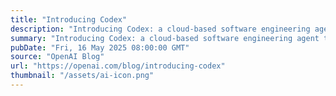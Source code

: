 ```yaml
---
title: "Introducing Codex"
description: "Introducing Codex: a cloud-based software engineering agent that can work on many tasks in parallel, powered by codex-1. With Codex, developers can simultaneously deploy multiple agents to independently handle coding tasks such as writing features, answering questions about your codebase, fixing bugs, and proposing pull requests for review."
summary: "Introducing Codex: a cloud-based software engineering agent that can work on many tasks in parallel, powered by codex-1. With Codex, developers can simultaneously deploy multiple agents to independently handle coding tasks such as writing features, answering questions about your codebase, fixing bugs, and proposing pull requests for review."
pubDate: "Fri, 16 May 2025 08:00:00 GMT"
source: "OpenAI Blog"
url: "https://openai.com/blog/introducing-codex"
thumbnail: "/assets/ai-icon.png"
---
```


